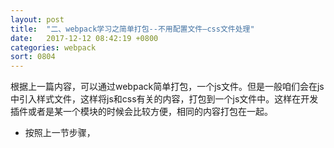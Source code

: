 ```yaml
---
layout: post
title:  "二、webpack学习之简单打包--不用配置文件—css文件处理"
date:   2017-12-12 08:42:19 +0800
categories: webpack
sort: 0804
---
```


根据上一篇内容，可以通过webpack简单打包，一个js文件。但是一般咱们会在js中引入样式文件，这样将js和css有关的内容，打包到一个js文件中。这样在开发插件或者是某一个模块的时候会比较方便，相同的内容打包在一起。

- 按照上一节步骤，